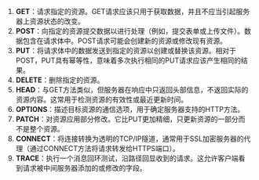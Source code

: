1. **GET**：请求指定的资源。GET请求应该只用于获取数据，并且不应当引起服务器上资源状态的改变。
2. **POST**：向指定的资源提交数据以进行处理（例如，提交表单或上传文件）。数据包含在请求体中。POST请求可能会创建新的资源或修改现有资源。
3. **PUT**：将请求体中的数据发送到指定的资源以创建或替换该资源。相对于POST，PUT具有幂等性，意味着多次执行相同的PUT请求应该产生相同的结果。
4. **DELETE**：删除指定的资源。
5. **HEAD**：与GET方法类似，但服务器在响应中只返回头部信息，不返回实际的资源内容。这常用于检测资源的有效性或最近更新时间。
6. **OPTIONS**：描述目标资源的通信选项，用于确定服务器支持的HTTP方法。
7. **PATCH**：对资源应用部分修改。它比PUT更加精细，只更新资源的一部分而不是整个资源。
8. **CONNECT**：将连接转换为透明的TCP/IP隧道，通常用于SSL加密服务器的代理（通过CONNECT方法将请求转发给HTTPS端口）。
9. **TRACE**：执行一个消息回环测试，沿路径回显收到的请求。这允许客户端看到请求被中间服务器添加的或修改的字段。